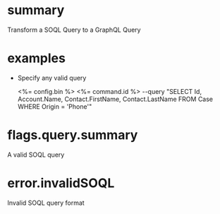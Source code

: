 # summary

Transform a SOQL Query to a GraphQL Query
 
# examples

- Specify any valid query
  
  <%= config.bin %> <%= command.id %> --query "SELECT Id, Account.Name, Contact.FirstName, Contact.LastName FROM Case WHERE Origin = 'Phone'"

# flags.query.summary

A valid SOQL query

# error.invalidSOQL

Invalid SOQL query format
